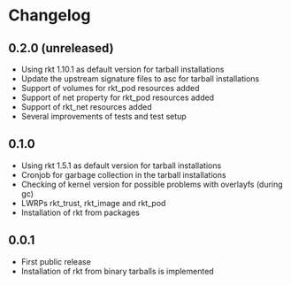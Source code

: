 Changelog
=========

0.2.0 (unreleased)
-----

* Using rkt 1.10.1 as default version for tarball installations
* Update the upstream signature files to asc for tarball installations
* Support of volumes for rkt_pod resources added
* Support of net property for rkt_pod resources added
* Support of rkt_net resources added
* Several improvements of tests and test setup

0.1.0
-----

* Using rkt 1.5.1 as default version for tarball installations
* Cronjob for garbage collection in the tarball installations
* Checking of kernel version for possible problems with overlayfs (during gc)
* LWRPs rkt_trust, rkt_image and rkt_pod
* Installation of rkt from packages

0.0.1
-----

* First public release
* Installation of rkt from binary tarballs is implemented
